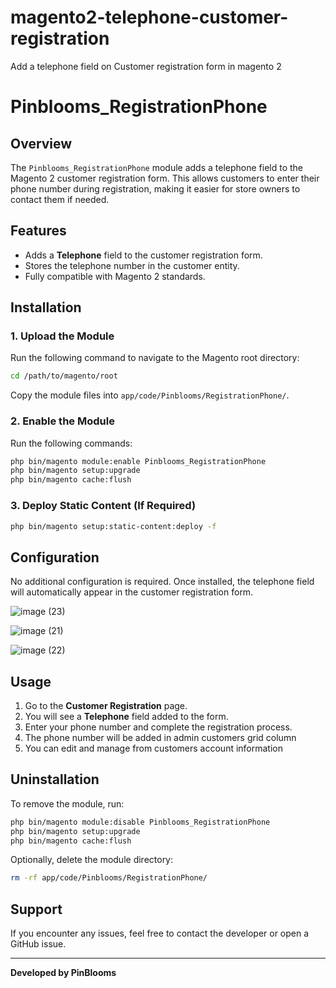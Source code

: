 # magento2-telephone-customer-registration
Add a telephone field on Customer registration form in magento 2

# Pinblooms_RegistrationPhone

## Overview
The `Pinblooms_RegistrationPhone` module adds a telephone field to the Magento 2 customer registration form. This allows customers to enter their phone number during registration, making it easier for store owners to contact them if needed.

## Features
- Adds a **Telephone** field to the customer registration form.
- Stores the telephone number in the customer entity.
- Fully compatible with Magento 2 standards.

## Installation
### 1. Upload the Module
Run the following command to navigate to the Magento root directory:
```sh
cd /path/to/magento/root
```
Copy the module files into `app/code/Pinblooms/RegistrationPhone/`.

### 2. Enable the Module
Run the following commands:
```sh
php bin/magento module:enable Pinblooms_RegistrationPhone
php bin/magento setup:upgrade
php bin/magento cache:flush
```

### 3. Deploy Static Content (If Required)
```sh
php bin/magento setup:static-content:deploy -f
```

## Configuration
No additional configuration is required. Once installed, the telephone field will automatically appear in the customer registration form.

![image (23)](https://github.com/user-attachments/assets/721e9cce-e5b3-45ce-9516-1f633cfd2880)

![image (21)](https://github.com/user-attachments/assets/f0d3eed6-3610-49fb-b393-3a8258602268)

![image (22)](https://github.com/user-attachments/assets/dcd4c46e-1cc5-4702-ba4c-bfc797b61228)

## Usage
1. Go to the **Customer Registration** page.
2. You will see a **Telephone** field added to the form.
3. Enter your phone number and complete the registration process.
4. The phone number will be added in admin customers grid column
5. You can edit and manage from customers account information

## Uninstallation
To remove the module, run:
```sh
php bin/magento module:disable Pinblooms_RegistrationPhone
php bin/magento setup:upgrade
php bin/magento cache:flush
```
Optionally, delete the module directory:
```sh
rm -rf app/code/Pinblooms/RegistrationPhone/
```

## Support
If you encounter any issues, feel free to contact the developer or open a GitHub issue.

---
**Developed by PinBlooms**


